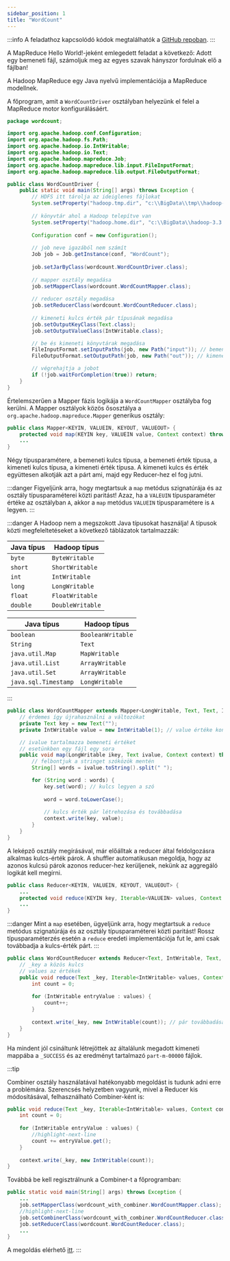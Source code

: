 ```yaml
---
sidebar_position: 1
title: "WordCount"
---
```


:::info
A feladathoz kapcsolódó kódok megtalálhatók a [GitHub repoban](https://github.com/Valentinusz/elte-ik-bsc/tree/main/5/bigdata/hadoop/wordCount).
:::

A MapReduce Hello World!-jeként emlegedett feladat a következő: Adott egy bemeneti fájl, számoljuk meg az egyes szavak hányszor fordulnak elő a fájlban!

A Hadoop MapReduce egy Java nyelvű implementációja a MapReduce modellnek.

A főprogram, amit a `WordCountDriver` osztályban helyezünk el felel a MapReduce motor konfigurálásáért.

```java title="src/wordcount/WordCountDriver.java"
package wordcount;

import org.apache.hadoop.conf.Configuration;
import org.apache.hadoop.fs.Path;
import org.apache.hadoop.io.IntWritable;
import org.apache.hadoop.io.Text;
import org.apache.hadoop.mapreduce.Job;
import org.apache.hadoop.mapreduce.lib.input.FileInputFormat;
import org.apache.hadoop.mapreduce.lib.output.FileOutputFormat;

public class WordCountDriver {
	public static void main(String[] args) throws Exception {
		// HDFS itt tárolja az ideiglenes fájlokat
		System.setProperty("hadoop.tmp.dir", "c:\\BigData\\tmp\\hadoop-xx");
		
		// könyvtár ahol a Hadoop telepítve van
		System.setProperty("hadoop.home.dir", "c:\\BigData\\hadoop-3.3.6");
		
		Configuration conf = new Configuration();
		
		// job neve igazából nem számít
		Job job = Job.getInstance(conf, "WordCount"); 
		
		job.setJarByClass(wordcount.WordCountDriver.class);
		
		// mapper osztály megadása
		job.setMapperClass(wordcount.WordCountMapper.class);
		
		// reducer osztály megadása
		job.setReducerClass(wordcount.WordCountReducer.class);
		
		// kimeneti kulcs érték pár típusának megadása
		job.setOutputKeyClass(Text.class);
		job.setOutputValueClass(IntWritable.class);

		// be és kimeneti könyvtárak megadása
		FileInputFormat.setInputPaths(job, new Path("input")); // bementi mappa
		FileOutputFormat.setOutputPath(job, new Path("out")); // kimeneti mappa

		// végrehajtja a jobot
		if (!job.waitForCompletion(true)) return;
	}
}
```
Értelemszerűen a Mapper fázis logikája a `WordCountMapper` osztályba fog kerülni. A Mapper osztályok közös ősosztálya
a `org.apache.hadoop.mapreduce.Mapper` generikus osztály:

```java
public class Mapper<KEYIN, VALUEIN, KEYOUT, VALUEOUT> {
	protected void map(KEYIN key, VALUEIN value, Context context) throws IOException, InterruptedException { ... }
	...
}
```
Négy típusparamétere, a bemeneti kulcs típusa, a bemeneti érték típusa, a kimeneti kulcs típusa, a kimeneti érték
típusa. A kimeneti kulcs és érték együttesen alkotják azt a párt ami, majd egy Reducer-hez el fog jutni.

:::danger
Figyeljünk arra, hogy megtartsuk a `map` metódus szignatúrája és az osztály típusparaméterei közti paritást! Azaz, ha a
`VALEUIN` típusparaméter értéke az osztályban `A`, akkor a `map` metódus `VALUEIN` típusparamétere is `A` legyen.
:::

:::danger
A Hadoop nem a megszokott Java típusokat használja! A típusok közti megfeleltetéseket a következő táblázatok tartalmazzák:

<div className='side-2'>

| Java típus | Hadoop típus     |
|------------|------------------|
| `byte`     | `ByteWritable`   |
| `short`    | `ShortWritable`  |
| `int`      | `IntWritable`    |
| `long`     | `LongWritable`   |
| `float`    | `FloatWritable`  |
| `double`   | `DoubleWritable` |

| Java típus           | Hadoop típus    |
|----------------------|-----------------|
| `boolean`            | `BooleanWritable` |
| `String`             | `Text`          |
| `java.util.Map`      | `MapWritable`   |
| `java.util.List`     | `ArrayWritable` |
| `java.util.Set`      | `ArrayWritable` |
| `java.sql.Timestamp` | `LongWritable`  |

</div>
:::

```java title="src/wordcount/WordCountMapper.java"
public class WordCountMapper extends Mapper<LongWritable, Text, Text, IntWritable> {
	// érdemes így újrahasználni a változókat
	private Text key = new Text("");
	private IntWritable value = new IntWritable(1); // value értéke konstans 1

	// ivalue tartalmazza bemeneti értéket
	// esetünkben egy fájl egy sora
	public void map(LongWritable ikey, Text ivalue, Context context) throws IOException, InterruptedException {
		// felbontjuk a stringet szóközök mentén
		String[] words = ivalue.toString().split(" ");

		for (String word : words) {
			key.set(word); // kulcs legyen a szó
			
			word = word.toLowerCase();
			
			// kulcs érték pár létrehozása és továbbadása
			context.write(key, value);
		}
	}
}
```

A leképző osztály megírásával, már előálltak a reducer által feldolgozásra alkalmas kulcs-érték párok. A shuffler
automatikusan megoldja, hogy az azonos kulcsú párok azonos reducer-hez kerüljenek, nekünk az aggregáló logikát kell
megírni.

```java
public class Reducer<KEYIN, VALUEIN, KEYOUT, VALUEOUT> { 
    ...
    protected void reduce(KEYIN key, Iterable<VALUEIN> values, Context context) throws IOException, InterruptedException { ... }
    ...
}
```

:::danger
Mint a `map` esetében, ügyeljünk arra, hogy megtartsuk a `reduce` metódus szignatúrája és az osztály típusparaméterei
közti paritást! Rossz típusparaméterzés esetén a `reduce` eredeti implementációja fut le, ami csak továbbadja a
kulcs-érték párt.
:::

```java title="src/wordcount/WordCountReducer.java"
public class WordCountReducer extends Reducer<Text, IntWritable, Text, IntWritable> {
	// _key a közös kulcs
	// values az értékek
	public void reduce(Text _key, Iterable<IntWritable> values, Context context) throws IOException, InterruptedException {
		int count = 0;
		
		for (IntWritable entryValue : values) {
			count++;
		}
		
		context.write(_key, new IntWritable(count)); // pár továbbadása
	}
}
```
Ha mindent jól csináltunk létrejöttek az általálunk megadott kimeneti mappába a `_SUCCESS` és az eredményt tartalmazó
`part-m-00000` fájlok.

:::tip

Combiner osztály használatával hatékonyabb megoldást is tudunk adni erre a problémára. Szerencsés helyzetben vagyunk,
mivel a Reducer kis módosításával, felhasználható Combiner-ként is:

```java title="wordCountCombiner/src/wordcount/WordCountReducer.java"
public void reduce(Text _key, Iterable<IntWritable> values, Context context) throws IOException, InterruptedException {
    int count = 0;
    
    for (IntWritable entryValue : values) {
        //highlight-next-line
        count += entryValue.get();
    }
    
    context.write(_key, new IntWritable(count));
}
```
Továbbá be kell regisztrálnunk a Combiner-t a főprogramban:
```java title="wordCountCombiner/src/wordcount/WordCountDriver.java"
public static void main(String[] args) throws Exception {
    ...
    job.setMapperClass(wordcount_with_combiner.WordCountMapper.class);
    //highlight-next-line
    job.setCombinerClass(wordcount_with_combiner.WordCountReducer.class);
    job.setReducerClass(wordcount.WordCountReducer.class);
    ...
}
```

A megoldás elérhető [itt](https://github.com/Valentinusz/elte-ik-bsc/tree/main/5/bigdata/hadoop/wordCountCombiner).
:::